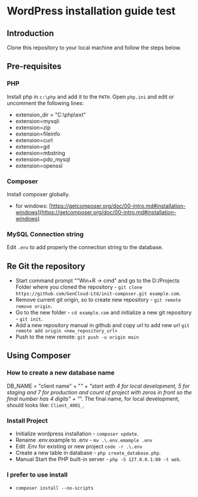 # WordPress installation guide test

## Introduction
Clone this repository to your local machine and follow the steps below.

## Pre-requisites

### PHP

Install php in `c:\php` and add it to the `PATH`.
Open `php.ini` and edit or uncomment the following lines:
- extension_dir = "C:\php\ext"
- extension=mysqli
- extension=zip
- extension=fileinfo
- extension=curl
- extension=gd
- extension=mbstring
- extension=pdo_mysql
- extension=openssl

### Composer

Install composer globally.
- for windows: [https://getcomposer.org/doc/00-intro.md#installation-windows](https://getcomposer.org/doc/00-intro.md#installation-windows)

### MySQL Connection string
Edit `.env` to add properly the connection string to the database.

## Re Git the repository

- Start command prompt ""Win+R -> cmd" and go to the D:/Projects Folder where you cloned the repository - `git clone https://github.com/GenCloud-Ltd/init-composer.git example.com`. 
- Remove current git origin, so to create new repository - `git remote remove origin`.
- Go to the new folder - `cd example.com` and initialize a new git repository - `git init`.
- Add a new repository manual in github and copy url to add new url `git remote add origin <new_repository_url>` 
- Push to the new remote: `git push -u origin main`

## Using Composer

### How to create a new database name

DB_NAME = "client name" + "_" + "start with 4 for local development, 5 for staging and 7 for production and count of project with zeros in front so the final number has 4 digits" + "_". The final name, for local development, should looks like: `Client_4001_`.

### Install Project
- Initialize wordpress installation - `composer update`.
- Rename .env.example to .env - ` mv .\.env.emample .env `
- Edit .Env for existing or new project ` code -r .\.env `
- Create a new table in database - `php create_database.php`.
- Manual Start the PHP built-in server - `php -S 127.0.0.1:80 -t web`.

### I prefer to use install
- `composer install --no-scripts`